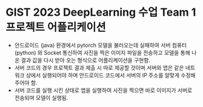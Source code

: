 # GIST 2023 DeepLearning 수업 Team 1 프로젝트 어플리케이션
* 안드로이드 (java) 환경에서 pytorch 모델을 불러오는데 실패하여 서버 컴퓨터 (python) 와 Socket 통신하여 사진을 찍은 이미지 파일을 전송하고 모델을 통해 나온 결과 값을 다시 받아 오는 형식으로 어플리케이션을 구현함.
* 서버 코드의 경우 프로젝트 결과 제출 시 따로 제공할 것이며 서버와 앱은 같은 네트워크 상에서 실행되어야 하며 안드로이드 코드에서 서버의 IP 주소를 알맞게 수정해주어야 함.
* 서버 코드를 실행 시킨 상태로 앱을 실행하여 사진을 찍으면 바로 이미지가 서버로 전송되며 모델이 실행됨.
